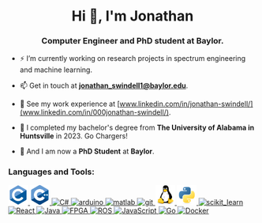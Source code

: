 <h1 align="center">Hi 👋, I'm Jonathan</h1>
<h3 align="center">Computer Engineer and PhD student at Baylor.</h3>


- ⚡ I’m currently working on research projects in spectrum engineering and machine learning.

- 📫 Get in touch at **jonathan_swindell1@baylor.edu**.
- 👀 See my work experience at [www.linkedin.com/in/jonathan-swindell/](www.linkedin.com/in/000jonathan-swindell/).

- 🚀 I completed my bachelor's degree from **The University of Alabama in Huntsville** in 2023. Go Chargers!

- 🐻 And I am now a **PhD Student** at **Baylor**. 

<h3 align="left">Languages and Tools:</h3>
<p align="left"> 
<!--C--><a href="https://www.cprogramming.com/" target="_blank"> <img src="https://raw.githubusercontent.com/devicons/devicon/master/icons/c/c-original.svg" alt="c" width="40" height="40"/> </a> <!--C++--><a href="https://www.w3schools.com/cpp/" target="_blank"> <img src="https://raw.githubusercontent.com/devicons/devicon/master/icons/cplusplus/cplusplus-original.svg" alt="cplusplus" width="40" height="40"/> </a><!-- C# --> <a href="https://www.ros.org" target="_blank"> <img src="https://seeklogo.com/images/C/c-sharp-c-logo-02F17714BA-seeklogo.com.png" alt="C#" width="35" height="40"/> </a><!--Arduino--><a href="https://www.arduino.cc/" target="_blank"> <img src="https://cdn.worldvectorlogo.com/logos/arduino-1.svg" alt="arduino" width="40" height="40"/> </a><!--Matlab--><a href="https://www.mathworks.com/" target="_blank"> <img src="https://upload.wikimedia.org/wikipedia/commons/2/21/Matlab_Logo.png" alt="matlab" width="40" height="40"/> </a> <!--Git--><a href="https://git-scm.com/" target="_blank"> <img src="https://www.vectorlogo.zone/logos/git-scm/git-scm-icon.svg" alt="git" width="40" height="40"/> </a><!--Linux--><a href="https://www.linux.org/" target="_blank"> <img src="https://raw.githubusercontent.com/devicons/devicon/master/icons/linux/linux-original.svg" alt="linux" width="40" height="40"/> </a> <!--Python--><a href="https://www.python.org" target="_blank"> <img src="https://raw.githubusercontent.com/devicons/devicon/master/icons/python/python-original.svg" alt="python" width="40" height="40"/> </a> <!--Scikit-learn--><a href="https://scikit-learn.org/" target="_blank"> <img src="https://upload.wikimedia.org/wikipedia/commons/0/05/Scikit_learn_logo_small.svg" alt="scikit_learn" width="40" height="40"/> </a> <!-- React --><a href="https://react.dev" target="_blank"> <img src="https://upload.wikimedia.org/wikipedia/commons/thumb/a/a7/React-icon.svg/2300px-React-icon.svg.png" alt="React" width="40" height="40"/> </a> <!-- Java --><a href="https://https://www.java.com/en/" target="_blank"> <img src="https://cdn.freebiesupply.com/logos/large/2x/java-14-logo-png-transparent.png" alt="Java" width="40" height="40"/> </a> <!-- FPGA --><a href="https://www.tutorialspoint.com/vlsi_design/vlsi_design_verilog_introduction.htm" target="_blank"> <img src="https://mshr-h.gallerycdn.vsassets.io/extensions/mshr-h/veriloghdl/1.11.4/1681873257121/Microsoft.VisualStudio.Services.Icons.Default" alt="FPGA" width="40" height="40"/> </a> <!-- ROS --><a href="https://www.ros.org" target="_blank"> <img src="https://upload.wikimedia.org/wikipedia/commons/thumb/b/bb/Ros_logo.svg/2560px-Ros_logo.svg.png" alt="ROS" width="60" height="40"/> </a> <!-- Javascript --> <a href="https://javascript.info" target="_blank"> <img src="https://upload.wikimedia.org/wikipedia/commons/6/6a/JavaScript-logo.png?20120221235433" alt="JavaScript" width="45" height="40"/> </a><!-- Go --> <a href="https://go.dev" target="_blank"> <img src=https://seeklogo.com/images/G/go-logo-046185B647-seeklogo.com.png
" alt="Go" width="45" height="40"/> </a> <!-- Docker --> <a href="https://www.docker.com" target="_blank"> <img src="https://www.docker.com/wp-content/uploads/2022/03/Moby-logo.png" alt="Docker" width="40" height="40"/> </a> 


